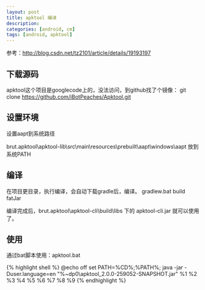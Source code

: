 ```yaml
---
layout: post
title: apktool 编译
description: 
categories: [android, cm]
tags: [android, apktool]
---
```


参考：<http://blog.csdn.net/tz2101/article/details/19193197>

## 下载源码

apktool这个项目是googlecode上的，没法访问，到github找了个镜像：
git clone https://github.com/iBotPeaches/Apktool.git

## 设置环境
设置aapt到系统路径

brut.apktool\apktool-lib\src\main\resources\prebuilt\aapt\windows\aapt 放到系统PATH

## 编译

在项目更目录，执行编译，会自动下载gradle后，编译。
gradlew.bat build fatJar

编译完成后，brut.apktool\apktool-cli\build\libs 下的 apktool-cli.jar 就可以使用了。

## 使用

通过bat脚本使用：apktool.bat

{% highlight shell %}
@echo off
set PATH=%CD%;%PATH%;
java -jar -Duser.language=en "%~dp0\apktool_2.0.0-259052-SNAPSHOT.jar" %1 %2 %3 %4 %5 %6 %7 %8 %9
{% endhighlight %}
